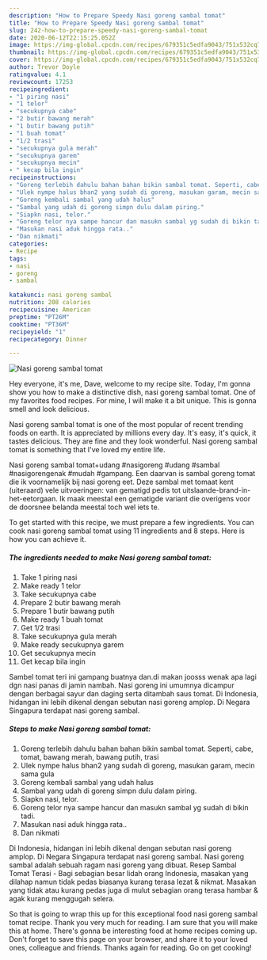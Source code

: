 ```yaml
---
description: "How to Prepare Speedy Nasi goreng sambal tomat"
title: "How to Prepare Speedy Nasi goreng sambal tomat"
slug: 242-how-to-prepare-speedy-nasi-goreng-sambal-tomat
date: 2020-06-12T22:15:25.052Z
image: https://img-global.cpcdn.com/recipes/679351c5edfa9043/751x532cq70/nasi-goreng-sambal-tomat-foto-resep-utama.jpg
thumbnail: https://img-global.cpcdn.com/recipes/679351c5edfa9043/751x532cq70/nasi-goreng-sambal-tomat-foto-resep-utama.jpg
cover: https://img-global.cpcdn.com/recipes/679351c5edfa9043/751x532cq70/nasi-goreng-sambal-tomat-foto-resep-utama.jpg
author: Trevor Doyle
ratingvalue: 4.1
reviewcount: 17253
recipeingredient:
- "1 piring nasi"
- "1 telor"
- "secukupnya cabe"
- "2 butir bawang merah"
- "1 butir bawang putih"
- "1 buah tomat"
- "1/2 trasi"
- "secukupnya gula merah"
- "secukupnya garem"
- "secukupnya mecin"
- " kecap bila ingin"
recipeinstructions:
- "Goreng terlebih dahulu bahan bahan bikin sambal tomat. Seperti, cabe, tomat, bawang merah, bawang putih, trasi"
- "Ulek nympe halus bhan2 yang sudah di goreng, masukan garam, mecin sama gula"
- "Goreng kembali sambal yang udah halus"
- "Sambal yang udah di goreng simpn dulu dalam piring."
- "Siapkn nasi, telor."
- "Goreng telor nya sampe hancur dan masukn sambal yg sudah di bikin tadi."
- "Masukan nasi aduk hingga rata.."
- "Dan nikmati"
categories:
- Recipe
tags:
- nasi
- goreng
- sambal

katakunci: nasi goreng sambal 
nutrition: 208 calories
recipecuisine: American
preptime: "PT26M"
cooktime: "PT36M"
recipeyield: "1"
recipecategory: Dinner

---
```



![Nasi goreng sambal tomat](https://img-global.cpcdn.com/recipes/679351c5edfa9043/751x532cq70/nasi-goreng-sambal-tomat-foto-resep-utama.jpg)

Hey everyone, it's me, Dave, welcome to my recipe site. Today, I'm gonna show you how to make a distinctive dish, nasi goreng sambal tomat. One of my favorites food recipes. For mine, I will make it a bit unique. This is gonna smell and look delicious.

Nasi goreng sambal tomat is one of the most popular of recent trending foods on earth. It is appreciated by millions every day. It's easy, it's quick, it tastes delicious. They are fine and they look wonderful. Nasi goreng sambal tomat is something that I've loved my entire life.

Nasi goreng sambal tomat+udang #nasigoreng #udang #sambal #nasigorengenak #mudah #gampang. Een daarvan is sambal goreng tomat die ik voornamelijk bij nasi goreng eet. Deze sambal met tomaat kent (uiteraard) vele uitvoeringen: van gematigd pedis tot uitslaande-brand-in-het-eetorgaan. Ik maak meestal een gematigde variant die overigens voor de doorsnee belanda meestal toch wel iets te.


To get started with this recipe, we must prepare a few ingredients. You can cook nasi goreng sambal tomat using 11 ingredients and 8 steps. Here is how you can achieve it.

<!--inarticleads1-->

##### The ingredients needed to make Nasi goreng sambal tomat:

1. Take 1 piring nasi
1. Make ready 1 telor
1. Take secukupnya cabe
1. Prepare 2 butir bawang merah
1. Prepare 1 butir bawang putih
1. Make ready 1 buah tomat
1. Get 1/2 trasi
1. Take secukupnya gula merah
1. Make ready secukupnya garem
1. Get secukupnya mecin
1. Get  kecap bila ingin


Sambel tomat teri ini gampang buatnya dan.di makan joosss wenak apa lagi dgn nasi panas di jamin nambah. Nasi goreng ini umumnya dicampur dengan berbagai sayur dan daging serta ditambah saus tomat. Di Indonesia, hidangan ini lebih dikenal dengan sebutan nasi goreng amplop. Di Negara Singapura terdapat nasi goreng sambal. 

<!--inarticleads2-->

##### Steps to make Nasi goreng sambal tomat:

1. Goreng terlebih dahulu bahan bahan bikin sambal tomat. Seperti, cabe, tomat, bawang merah, bawang putih, trasi
1. Ulek nympe halus bhan2 yang sudah di goreng, masukan garam, mecin sama gula
1. Goreng kembali sambal yang udah halus
1. Sambal yang udah di goreng simpn dulu dalam piring.
1. Siapkn nasi, telor.
1. Goreng telor nya sampe hancur dan masukn sambal yg sudah di bikin tadi.
1. Masukan nasi aduk hingga rata..
1. Dan nikmati


Di Indonesia, hidangan ini lebih dikenal dengan sebutan nasi goreng amplop. Di Negara Singapura terdapat nasi goreng sambal. Nasi goreng sambal adalah sebuah ragam nasi goreng yang dibuat. Resep Sambal Tomat Terasi - Bagi sebagian besar lidah orang Indonesia, masakan yang dilahap namun tidak pedas biasanya kurang terasa lezat &amp; nikmat. Masakan yang tidak atau kurang pedas juga di mulut sebagian orang terasa hambar &amp; agak kurang menggugah selera. 

So that is going to wrap this up for this exceptional food nasi goreng sambal tomat recipe. Thank you very much for reading. I am sure that you will make this at home. There's gonna be interesting food at home recipes coming up. Don't forget to save this page on your browser, and share it to your loved ones, colleague and friends. Thanks again for reading. Go on get cooking!

